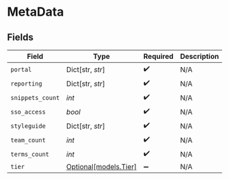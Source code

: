 # MetaData


## Fields

| Field                                      | Type                                       | Required                                   | Description                                |
| ------------------------------------------ | ------------------------------------------ | ------------------------------------------ | ------------------------------------------ |
| `portal`                                   | Dict[str, *str*]                           | :heavy_check_mark:                         | N/A                                        |
| `reporting`                                | Dict[str, *str*]                           | :heavy_check_mark:                         | N/A                                        |
| `snippets_count`                           | *int*                                      | :heavy_check_mark:                         | N/A                                        |
| `sso_access`                               | *bool*                                     | :heavy_check_mark:                         | N/A                                        |
| `styleguide`                               | Dict[str, *str*]                           | :heavy_check_mark:                         | N/A                                        |
| `team_count`                               | *int*                                      | :heavy_check_mark:                         | N/A                                        |
| `terms_count`                              | *int*                                      | :heavy_check_mark:                         | N/A                                        |
| `tier`                                     | [Optional[models.Tier]](../models/tier.md) | :heavy_minus_sign:                         | N/A                                        |